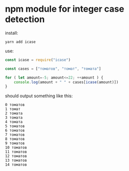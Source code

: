 # npm module for integer case detection

install:

    yarn add icase

use:

```javascript
const icase = require("icase")

const cases = ["томатов", "томат", "томата"]

for ( let amount=-5; amount<=22; ++amount ) {
    console.log(amount + " " + cases[icase(amount)])
}
```

should output something like this:

    0 томатов
    1 томат
    2 томата
    3 томата
    4 томата
    5 томатов
    6 томатов
    7 томатов
    8 томатов
    9 томатов
    10 томатов
    11 томатов
    12 томатов
    13 томатов
    14 томатов
